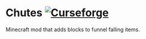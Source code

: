 # Chutes [![Curseforge](http://cf.way2muchnoise.eu/chutes.svg)](https://minecraft.curseforge.com/projects/chutes)
Minecraft mod that adds blocks to funnel falling items.
